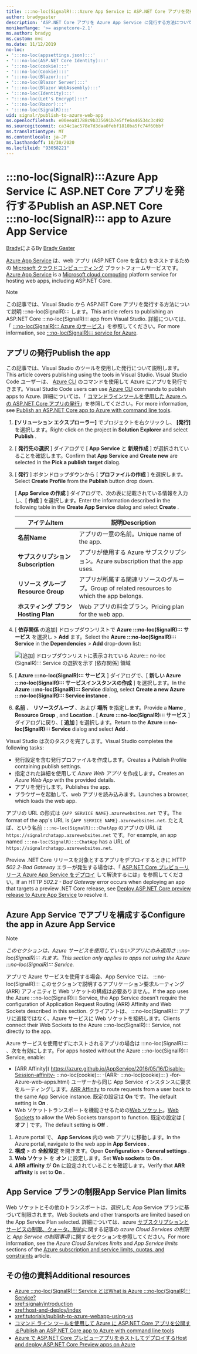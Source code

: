 ```yaml
---
title: :::no-loc(SignalR):::Azure App Service に ASP.NET Core アプリを発行する
author: bradygaster
description: 'ASP.NET Core アプリを Azure App Service に発行する方法について説明 :::no-loc(SignalR)::: します。'
monikerRange: '>= aspnetcore-2.1'
ms.author: bradyg
ms.custom: mvc
ms.date: 11/12/2019
no-loc:
- ':::no-loc(appsettings.json):::'
- ':::no-loc(ASP.NET Core Identity):::'
- ':::no-loc(cookie):::'
- ':::no-loc(Cookie):::'
- ':::no-loc(Blazor):::'
- ':::no-loc(Blazor Server):::'
- ':::no-loc(Blazor WebAssembly):::'
- ':::no-loc(Identity):::'
- ":::no-loc(Let's Encrypt):::"
- ':::no-loc(Razor):::'
- ':::no-loc(SignalR):::'
uid: signalr/publish-to-azure-web-app
ms.openlocfilehash: e00eea81788c9b335691b7e5ffe6a46534c3c492
ms.sourcegitcommit: ca34c1ac578e7d3daa0febf1810ba5fc74f60bbf
ms.translationtype: MT
ms.contentlocale: ja-JP
ms.lasthandoff: 10/30/2020
ms.locfileid: "93058221"
---
```

# <a name="publish-an-aspnet-core-no-locsignalr-app-to-azure-app-service"></a><span data-ttu-id="93772-103">:::no-loc(SignalR):::Azure App Service に ASP.NET Core アプリを発行する</span><span class="sxs-lookup"><span data-stu-id="93772-103">Publish an ASP.NET Core :::no-loc(SignalR)::: app to Azure App Service</span></span>

<span data-ttu-id="93772-104">[Brady](https://twitter.com/bradygaster)による</span><span class="sxs-lookup"><span data-stu-id="93772-104">By [Brady Gaster](https://twitter.com/bradygaster)</span></span>

<span data-ttu-id="93772-105">[Azure App Service](/azure/app-service/app-service-web-overview) は、web アプリ (ASP.NET Core を含む) をホストするための [Microsoft クラウドコンピューティング](https://azure.microsoft.com/) プラットフォームサービスです。</span><span class="sxs-lookup"><span data-stu-id="93772-105">[Azure App Service](/azure/app-service/app-service-web-overview) is a [Microsoft cloud computing](https://azure.microsoft.com/) platform service for hosting web apps, including ASP.NET Core.</span></span>

> [!NOTE]
> <span data-ttu-id="93772-106">この記事では、Visual Studio から ASP.NET Core アプリを発行する方法について説明 :::no-loc(SignalR)::: します。</span><span class="sxs-lookup"><span data-stu-id="93772-106">This article refers to publishing an ASP.NET Core :::no-loc(SignalR)::: app from Visual Studio.</span></span> <span data-ttu-id="93772-107">詳細については、「 [ :::no-loc(SignalR)::: Azure のサービス](https://azure.microsoft.com/services/signalr-service)」を参照してください。</span><span class="sxs-lookup"><span data-stu-id="93772-107">For more information, see [:::no-loc(SignalR)::: service for Azure](https://azure.microsoft.com/services/signalr-service).</span></span>

## <a name="publish-the-app"></a><span data-ttu-id="93772-108">アプリの発行</span><span class="sxs-lookup"><span data-stu-id="93772-108">Publish the app</span></span>

<span data-ttu-id="93772-109">この記事では、Visual Studio のツールを使用した発行について説明します。</span><span class="sxs-lookup"><span data-stu-id="93772-109">This article covers publishing using the tools in Visual Studio.</span></span> <span data-ttu-id="93772-110">Visual Studio Code ユーザーは、 [Azure CLI](/cli/azure) のコマンドを使用して Azure にアプリを発行できます。</span><span class="sxs-lookup"><span data-stu-id="93772-110">Visual Studio Code users can use [Azure CLI](/cli/azure) commands to publish apps to Azure.</span></span> <span data-ttu-id="93772-111">詳細については、「 [コマンドラインツールを使用した Azure への ASP.NET Core アプリの発行](/azure/app-service/app-service-web-get-started-dotnet)」を参照してください。</span><span class="sxs-lookup"><span data-stu-id="93772-111">For more information, see [Publish an ASP.NET Core app to Azure with command line tools](/azure/app-service/app-service-web-get-started-dotnet).</span></span>

1. <span data-ttu-id="93772-112">**[ソリューション エクスプローラー]** でプロジェクトを右クリックし、 **[発行]** を選択します。</span><span class="sxs-lookup"><span data-stu-id="93772-112">Right-click on the project in **Solution Explorer** and select **Publish** .</span></span>

1. <span data-ttu-id="93772-113">[ **発行先の選択** ] ダイアログで [ **App Service** と **新規作成** ] が選択されていることを確認します。</span><span class="sxs-lookup"><span data-stu-id="93772-113">Confirm that **App Service** and **Create new** are selected in the **Pick a publish target** dialog.</span></span>

1. <span data-ttu-id="93772-114">[ **発行** ] ボタンドロップダウンから [ **プロファイルの作成** ] を選択します。</span><span class="sxs-lookup"><span data-stu-id="93772-114">Select **Create Profile** from the **Publish** button drop down.</span></span>

   <span data-ttu-id="93772-115">[ **App Service の作成** ] ダイアログで、次の表に記載されている情報を入力し、[ **作成** ] を選択します。</span><span class="sxs-lookup"><span data-stu-id="93772-115">Enter the information described in the following table in the **Create App Service** dialog and select **Create** .</span></span>

   | <span data-ttu-id="93772-116">アイテム</span><span class="sxs-lookup"><span data-stu-id="93772-116">Item</span></span>               | <span data-ttu-id="93772-117">説明</span><span class="sxs-lookup"><span data-stu-id="93772-117">Description</span></span> |
   | ------------------ | ----------- |
   | <span data-ttu-id="93772-118">**名前**</span><span class="sxs-lookup"><span data-stu-id="93772-118">**Name**</span></span>           | <span data-ttu-id="93772-119">アプリの一意の名前。</span><span class="sxs-lookup"><span data-stu-id="93772-119">Unique name of the app.</span></span> |
   | <span data-ttu-id="93772-120">**サブスクリプション**</span><span class="sxs-lookup"><span data-stu-id="93772-120">**Subscription**</span></span>   | <span data-ttu-id="93772-121">アプリが使用する Azure サブスクリプション。</span><span class="sxs-lookup"><span data-stu-id="93772-121">Azure subscription that the app uses.</span></span> |
   | <span data-ttu-id="93772-122">**リソース グループ**</span><span class="sxs-lookup"><span data-stu-id="93772-122">**Resource Group**</span></span> | <span data-ttu-id="93772-123">アプリが所属する関連リソースのグループ。</span><span class="sxs-lookup"><span data-stu-id="93772-123">Group of related resources to which the app belongs.</span></span> |
   | <span data-ttu-id="93772-124">**ホスティング プラン**</span><span class="sxs-lookup"><span data-stu-id="93772-124">**Hosting Plan**</span></span>   | <span data-ttu-id="93772-125">Web アプリの料金プラン。</span><span class="sxs-lookup"><span data-stu-id="93772-125">Pricing plan for the web app.</span></span> |

1. <span data-ttu-id="93772-126">[ **依存関係** の追加] ドロップダウンリストで **Azure :::no-loc(SignalR)::: サービス** を選択し  >  **Add** ます。</span><span class="sxs-lookup"><span data-stu-id="93772-126">Select the **Azure :::no-loc(SignalR)::: Service** in the **Dependencies** > **Add** drop-down list:</span></span>

   ![[追加] ドロップダウンリストに表示されている Azure::: no-loc (SignalR)::: Service の選択を示す [依存関係] 領域](publish-to-azure-web-app/_static/signalr-service-dependency.png)

1. <span data-ttu-id="93772-128">[ **Azure :::no-loc(SignalR)::: サービス** ] ダイアログで、[ **新しい Azure :::no-loc(SignalR)::: サービスインスタンスの作成** ] を選択します。</span><span class="sxs-lookup"><span data-stu-id="93772-128">In the **Azure :::no-loc(SignalR)::: Service** dialog, select **Create a new Azure :::no-loc(SignalR)::: Service instance** .</span></span>

1. <span data-ttu-id="93772-129">**名前** 、 **リソースグループ** 、および **場所** を指定します。</span><span class="sxs-lookup"><span data-stu-id="93772-129">Provide a **Name** , **Resource Group** , and **Location** .</span></span> <span data-ttu-id="93772-130">[ **Azure :::no-loc(SignalR)::: サービス** ] ダイアログに戻り、[ **追加** ] を選択します。</span><span class="sxs-lookup"><span data-stu-id="93772-130">Return to the **Azure :::no-loc(SignalR)::: Service** dialog and select **Add** .</span></span>

<span data-ttu-id="93772-131">Visual Studio は次のタスクを完了します。</span><span class="sxs-lookup"><span data-stu-id="93772-131">Visual Studio completes the following tasks:</span></span>

* <span data-ttu-id="93772-132">発行設定を含む発行プロファイルを作成します。</span><span class="sxs-lookup"><span data-stu-id="93772-132">Creates a Publish Profile containing publish settings.</span></span>
* <span data-ttu-id="93772-133">指定された詳細を使用して *Azure Web アプリ* を作成します。</span><span class="sxs-lookup"><span data-stu-id="93772-133">Creates an *Azure Web App* with the provided details.</span></span>
* <span data-ttu-id="93772-134">アプリを発行します。</span><span class="sxs-lookup"><span data-stu-id="93772-134">Publishes the app.</span></span>
* <span data-ttu-id="93772-135">ブラウザーを起動して、web アプリを読み込みます。</span><span class="sxs-lookup"><span data-stu-id="93772-135">Launches a browser, which loads the web app.</span></span>

<span data-ttu-id="93772-136">アプリの URL の形式は `{APP SERVICE NAME}.azurewebsites.net` です。</span><span class="sxs-lookup"><span data-stu-id="93772-136">The format of the app's URL is `{APP SERVICE NAME}.azurewebsites.net`.</span></span> <span data-ttu-id="93772-137">たとえば、という名前 `:::no-loc(SignalR):::ChatApp` のアプリの URL は `https://signalrchatapp.azurewebsites.net` です。</span><span class="sxs-lookup"><span data-stu-id="93772-137">For example, an app named `:::no-loc(SignalR):::ChatApp` has a URL of `https://signalrchatapp.azurewebsites.net`.</span></span>

<span data-ttu-id="93772-138">Preview .NET Core リリースを対象とするアプリをデプロイするときに HTTP *502.2-Bad Gateway* エラーが発生する場合は、「 [ASP.NET Core プレビューリリース Azure App Service をデプロイ](xref:host-and-deploy/azure-apps/index#deploy-aspnet-core-preview-release-to-azure-app-service) して解決するには」を参照してください。</span><span class="sxs-lookup"><span data-stu-id="93772-138">If an HTTP *502.2 - Bad Gateway* error occurs when deploying an app that targets a preview .NET Core release, see [Deploy ASP.NET Core preview release to Azure App Service](xref:host-and-deploy/azure-apps/index#deploy-aspnet-core-preview-release-to-azure-app-service) to resolve it.</span></span>

## <a name="configure-the-app-in-azure-app-service"></a><span data-ttu-id="93772-139">Azure App Service でアプリを構成する</span><span class="sxs-lookup"><span data-stu-id="93772-139">Configure the app in Azure App Service</span></span>

> [!NOTE]
> <span data-ttu-id="93772-140">*このセクションは、Azure サービスを使用していないアプリにのみ適用さ :::no-loc(SignalR)::: れます。*</span><span class="sxs-lookup"><span data-stu-id="93772-140">*This section only applies to apps not using the Azure :::no-loc(SignalR)::: Service.*</span></span>
>
> <span data-ttu-id="93772-141">アプリで Azure サービスを使用する場合、App Service では、 :::no-loc(SignalR)::: このセクションで説明するアプリケーション要求ルーティング (ARR) アフィニティと Web ソケットの構成は必要ありません。</span><span class="sxs-lookup"><span data-stu-id="93772-141">If the app uses the Azure :::no-loc(SignalR)::: Service, the App Service doesn't require the configuration of Application Request Routing (ARR) Affinity and Web Sockets described in this section.</span></span> <span data-ttu-id="93772-142">クライアントは、 :::no-loc(SignalR)::: アプリに直接ではなく、Azure サービスに Web ソケットを接続します。</span><span class="sxs-lookup"><span data-stu-id="93772-142">Clients connect their Web Sockets to the Azure :::no-loc(SignalR)::: Service, not directly to the app.</span></span>

<span data-ttu-id="93772-143">Azure サービスを使用せずにホストされるアプリの場合は :::no-loc(SignalR)::: 、次を有効にします。</span><span class="sxs-lookup"><span data-stu-id="93772-143">For apps hosted without the Azure :::no-loc(SignalR)::: Service, enable:</span></span>

* <span data-ttu-id="93772-144">[ARR Affinity]( https://azure.github.io/AppService/2016/05/16/Disable-Session-affinity- :::no-loc(cookie)::: -(ARR- :::no-loc(cookie)::: ) -for-Azure-web-apps.html) ユーザーから同じ App Service インスタンスに要求をルーティングします。</span><span class="sxs-lookup"><span data-stu-id="93772-144">[ARR Affinity](https://azure.github.io/AppService/2016/05/16/Disable-Session-affinity-:::no-loc(cookie):::-(ARR-:::no-loc(cookie):::)-for-Azure-web-apps.html) to route requests from a user back to the same App Service instance.</span></span> <span data-ttu-id="93772-145">既定の設定は **On** です。</span><span class="sxs-lookup"><span data-stu-id="93772-145">The default setting is **On** .</span></span>
* <span data-ttu-id="93772-146">Web ソケットトランスポートを機能させるための[Web ソケット](xref:fundamentals/websockets)。</span><span class="sxs-lookup"><span data-stu-id="93772-146">[Web Sockets](xref:fundamentals/websockets) to allow the Web Sockets transport to function.</span></span> <span data-ttu-id="93772-147">既定の設定は [ **オフ** ] です。</span><span class="sxs-lookup"><span data-stu-id="93772-147">The default setting is **Off** .</span></span>

1. <span data-ttu-id="93772-148">Azure portal で、 **App Services** 内の web アプリに移動します。</span><span class="sxs-lookup"><span data-stu-id="93772-148">In the Azure portal, navigate to the web app in **App Services** .</span></span>
1. <span data-ttu-id="93772-149">**構成**  >  の **全般設定** を開きます。</span><span class="sxs-lookup"><span data-stu-id="93772-149">Open **Configuration** > **General settings** .</span></span>
1. <span data-ttu-id="93772-150">**Web ソケット** を **オン** に設定します。</span><span class="sxs-lookup"><span data-stu-id="93772-150">Set **Web sockets** to **On** .</span></span>
1. <span data-ttu-id="93772-151">**ARR affinity** が **On** に設定されていることを確認します。</span><span class="sxs-lookup"><span data-stu-id="93772-151">Verify that **ARR affinity** is set to **On** .</span></span>

## <a name="app-service-plan-limits"></a><span data-ttu-id="93772-152">App Service プランの制限</span><span class="sxs-lookup"><span data-stu-id="93772-152">App Service Plan limits</span></span>

<span data-ttu-id="93772-153">Web ソケットとその他のトランスポートは、選択した App Service プランに基づいて制限されます。</span><span class="sxs-lookup"><span data-stu-id="93772-153">Web Sockets and other transports are limited based on the App Service Plan selected.</span></span> <span data-ttu-id="93772-154">詳細については、azure [サブスクリプションとサービスの制限、クォータ、制約](/azure/azure-subscription-service-limits#app-service-limits)に関する記事の *azure Cloud Services の制限* と *App Service の制限事項* に関するセクションを参照してください。</span><span class="sxs-lookup"><span data-stu-id="93772-154">For more information, see the *Azure Cloud Services limits* and *App Service limits* sections of the [Azure subscription and service limits, quotas, and constraints](/azure/azure-subscription-service-limits#app-service-limits) article.</span></span>

## <a name="additional-resources"></a><span data-ttu-id="93772-155">その他の資料</span><span class="sxs-lookup"><span data-stu-id="93772-155">Additional resources</span></span>

* [<span data-ttu-id="93772-156">Azure :::no-loc(SignalR)::: Service とは</span><span class="sxs-lookup"><span data-stu-id="93772-156">What is Azure :::no-loc(SignalR)::: Service?</span></span>](/azure/azure-signalr/signalr-overview)
* <xref:signalr/introduction>
* <xref:host-and-deploy/index>
* <xref:tutorials/publish-to-azure-webapp-using-vs>
* [<span data-ttu-id="93772-157">コマンド ライン ツールを使用して Azure に ASP.NET Core アプリを公開する</span><span class="sxs-lookup"><span data-stu-id="93772-157">Publish an ASP.NET Core app to Azure with command line tools</span></span>](/azure/app-service/app-service-web-get-started-dotnet)
* [<span data-ttu-id="93772-158">Azure で ASP.NET Core プレビューアプリをホストしてデプロイする</span><span class="sxs-lookup"><span data-stu-id="93772-158">Host and deploy ASP.NET Core Preview apps on Azure</span></span>](xref:host-and-deploy/azure-apps/index#deploy-aspnet-core-preview-release-to-azure-app-service)
